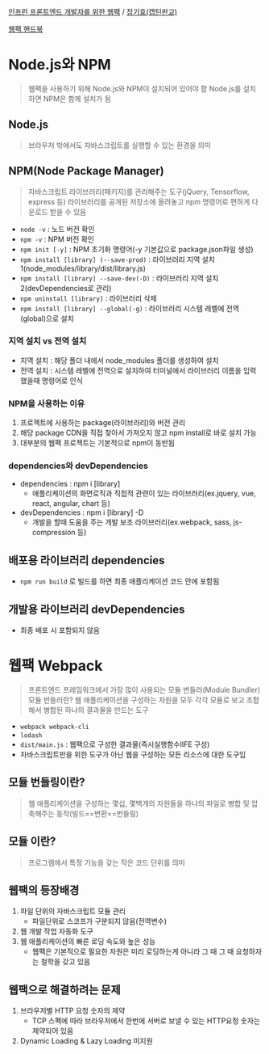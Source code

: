 [인프런 프론트엔드 개발자를 위한 웹팩](https://inf.run/6AGY) / [장기효(캡틴판교)](https://joshua1988.github.io/)  

[웹팩 핸드북](https://joshua1988.github.io/webpack-guide/)  


# Node.js와 NPM
> 웹팩을 사용하기 위해 Node.js와 NPM이 설치되어 있어야 함
> Node.js를 설치하면 NPM은 함께 설치가 됨

## Node.js
> 브라우저 밖에서도 자바스크립트를 실행할 수 있는 환경을 의미

## NPM(Node Package Manager)
> 자바스크립트 라이브러리(패키지)를 관리해주는 도구(jQuery, Tensorflow, express 등)
> 라이브러리를 공개된 저장소에 올려놓고 npm 명령어로 편하게 다운로드 받을 수 있음
- `node -v` : 노드 버전 확인
- `npm -v` : NPM 버전 확인
- `npm init [-y]` : NPM 초기화 명령어(-y 기본값으로 package.json파일 생성)
- `npm install [library] (--save-prod)` : 라이브러리 지역 설치1(node_modules/library/dist/library.js)
- `npm install [library] --save-dev(-D)` : 라이브러리 지역 설치2(devDependencies로 관리)
- `npm uninstall [library]` : 라이브러리 삭제
- `npm install [library] --global(-g)` : 라이브러리 시스템 레벨에 전역(global)으로 설치

### 지역 설치 vs 전역 설치
- 지역 설치 : 해당 폴더 내에서 node_modules 폴더를 생성하여 설치
- 전역 설치 : 시스템 레벨에 전역으로 설치하여 터미널에서 라이브러리 이름을 입력했을때 명령어로 인식

### NPM을 사용하는 이유
1. 프로젝트에 사용하는 package(라이브러리)와 버전 관리
2. 해당 package CDN을 직접 찾아서 가져오지 않고 npm install로 바로 설치 가능
3. 대부분의 웹팩 프로젝트는 기본적으로 npm이 동반됨

### dependencies와 devDependencies
- dependencies : npm i [library]
    - 애플리케이션의 화면로직과 직접적 관련이 있는 라이브러리(ex.jquery, vue, react, angular, chart 등)
- devDependencies : npm i [library] -D
    - 개발을 할때 도움을 주는 개발 보조 라이브러리(ex.webpack, sass, js-compression 등)

## 배포용 라이브러리 dependencies
- `npm run build` 로 빌드를 하면 최종 애플리케이션 코드 안에 포함됨

## 개발용 라이브러리 devDependencies
- 최종 배포 시 포함되지 않음


# 웹팩 Webpack
> 프론트엔드 프레임워크에서 가장 많이 사용되는 모듈 번들러(Module Bundler)
> 모듈 번들러란? 웹 애플리케이션을 구성하는 자원을 모두 각각 모듈로 보고 조합해서 병합된 하나의 결과물을 만드는 도구
- `webpack webpack-cli` 
- `lodash`
- `dist/main.js` : 웹팩으로 구성한 결과물(즉시실행함수IIFE 구성)
- 자바스크립트만을 위한 도구가 아닌 웹을 구성하는 모든 리소스에 대한 도구임

## 모듈 번들링이란?
> 웹 애플리케이션을 구성하는 몇십, 몇백개의 자원들을 하나의 파일로 병합 및 압축해주는 동작(빌드==변환==번들링)

## 모듈 이란?
> 프로그램에서 특정 기능을 갖는 작은 코드 단위를 의미

## 웹팩의 등장배경
1. 파일 단위의 자바스크립트 모듈 관리
    - 파일단위로 스코프가 구분되지 않음(전역변수)
2. 웹 개발 작업 자동화 도구
3. 웹 애플리케이션의 빠른 로딩 속도와 높은 성능
    - 웹팩은 기본적으로 필요한 자원은 미리 로딩하는게 아니라 그 때 그 때 요청하자는 철학을 갖고 있음

## 웹팩으로 해결하려는 문제
1. 브라우저별 HTTP 요청 숫자의 제약
    - TCP 스펙에 따라 브라우저에서 한번에 서버로 보낼 수 있는 HTTP요청 숫자는 제약되어 있음
2. Dynamic Loading & Lazy Loading 미지원